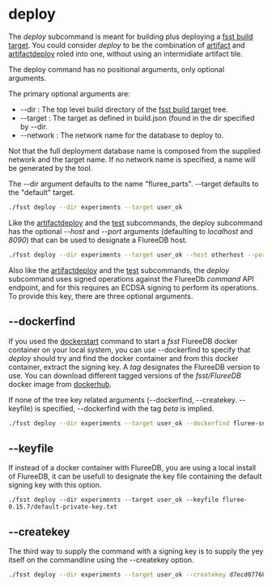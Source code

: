# deploy

The *deploy* subcommand is meant for building plus deploying a [fsst build target](buildtarget.MD). You could consider *deploy* to be the combination of [artifact](artifact.MD) and [artifactdeploy](artifactdeploy.MD) roled into one, without using an intermidiate artifact tile. 

The deploy command has no positional arguments, only optional arguments.

The primary optional arguments are:

* --dir : The top level build directory of the [fsst build target](buildtarget.MD) tree.
* --target : The target as defined in build.json (found in the dir specified by --dir.
* --network : The network name for the database to deploy to.

Not that the full deployment database name is composed from the supplied network and the target name. If no network name is specified, a name will be generated by the tool.

The --dir argument defaults to the name "fluree_parts". --target defaults to the "default" target.


```bash
./fsst deploy --dir experiments --target user_ok
```

Like the [artifactdeploy](artifactdeploy.MD) and the [test](test.MD) subcommands, the deploy subcommand has the optional *--host* and *--port* arguments (defaulting to *localhost* and *8090*) that can be used to designate a FlureeDB host.

```bash
./fsst deploy --dir experiments --target user_ok --host otherhost --port 17080
```

Also like the [artifactdeploy](artifactdeploy.MD) and the [test](test.MD) subcommands, the *deploy* subcommand uses signed operations against the FlureeDb *command* API endpoint, and for this requires an ECDSA signing to perform its operations.  To provide this key, there are three optional arguments.

## --dockerfind <tag>

If you used the [dockerstart](dockerstart.MD) command to start a *fsst* FlureeDB docker container on your local system, you can use --dockerfind to specify that *deploy* should try and find the docker container and from this docker container, extract the signing key. A *tag* designates the FlureeDB version to use. You can download different tagged versions of the *fsst/FlureeDB* docker image from [dockerhub](https://hub.docker.com/r/pibara/fsst/tags?page=1&ordering=last_updated). 

If none of the tree key related arguments (--dockerfind, --createkey. --keyfile) is specified, --dockerfind with the tag *beta* is implied.

```bash
./fsst deploy --dir experiments --target user_ok --dockerfind fluree-snapshot-20201213
```

## --keyfile <file>

If instead of a docker container with FlureeDB, you are using a local install of FlureeDB, it can be usefull to designate the key file containing the default signing key with this option.

```
./fsst deploy --dir experiments --target user_ok --keyfile fluree-0.15.7/default-private-key.txt
```

## --createkey <key>

The third way to supply the command with a signing key is to supply the yey itself on the commandline using the --createkey option.

```bash
./fsst deploy --dir experiments --target user_ok --createkey d7ecd0776898eb4cb8c064fffa62d91988a2a2233ba74de8649349c246fb7996
```

